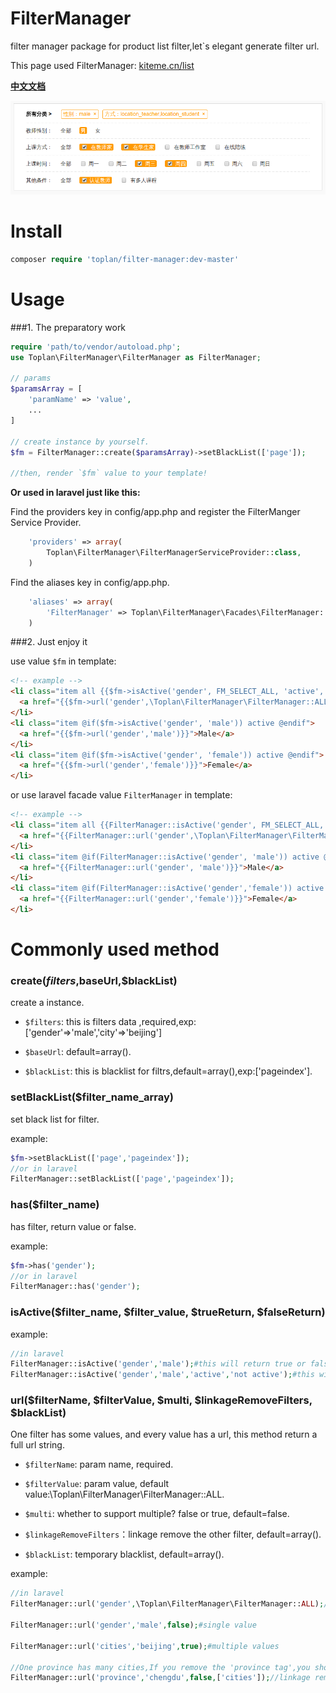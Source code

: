 # FilterManager

filter manager package for product list filter,let`s elegant generate filter url.

This page used FilterManager: [kiteme.cn/list](http://kiteme.cn/list)

**[中文文档](https://github.com/toplan/FilterManager/blob/master/README_CN.md)**

![demo image](fm-demo2.png)

# Install

```php
composer require 'toplan/filter-manager:dev-master'
```

# Usage

###1. The preparatory work

```php
require 'path/to/vendor/autoload.php';
use Toplan\FilterManager\FilterManager as FilterManager;

// params
$paramsArray = [
    'paramName' => 'value',
    ...
]

// create instance by yourself.
$fm = FilterManager::create($paramsArray)->setBlackList(['page']);

//then, render `$fm` value to your template!
```

**Or used in laravel just like this:**

Find the providers key in config/app.php and register the FilterManger Service Provider.
```php
    'providers' => array(
        Toplan\FilterManager\FilterManagerServiceProvider::class,
    )
```    
Find the aliases key in config/app.php.
```php
    'aliases' => array(
        'FilterManager' => Toplan\FilterManager\Facades\FilterManager::class,
    )
```

###2. Just enjoy it

use value `$fm` in template:
```html
<!-- example -->
<li class="item all {{$fm->isActive('gender', FM_SELECT_ALL, 'active', '')}}">
  <a href="{{$fm->url('gender',\Toplan\FilterManager\FilterManager::ALL)}}">All</a>
</li>
<li class="item @if($fm->isActive('gender', 'male')) active @endif">
  <a href="{{$fm->url('gender','male')}}">Male</a>
</li>
<li class="item @if($fm->isActive('gender', 'female')) active @endif">
  <a href="{{$fm->url('gender','female')}}">Female</a>
</li>
```

or use laravel facade value `FilterManager` in template:
```html
<!-- example -->
<li class="item all {{FilterManager::isActive('gender', FM_SELECT_ALL, 'active', '')}}">
  <a href="{{FilterManager::url('gender',\Toplan\FilterManager\FilterManager::ALL)}}">All</a>
</li>
<li class="item @if(FilterManager::isActive('gender', 'male')) active @endif">
  <a href="{{FilterManager::url('gender', 'male')}}">Male</a>
</li>
<li class="item @if(FilterManager::isActive('gender','female')) active @endif">
  <a href="{{FilterManager::url('gender','female')}}">Female</a>
</li>
```

# Commonly used method

### create($filters,$baseUrl,$blackList)

create a instance.

- `$filters`: this is filters data ,required,exp:['gender'=>'male','city'=>'beijing']

- `$baseUrl`: default=array().

- `$blackList`: this is blacklist for filtrs,default=array(),exp:['pageindex'].
 
### setBlackList($filter_name_array)

set black list for filter.

example:
```php
$fm->setBlackList(['page','pageindex']);
//or in laravel
FilterManager::setBlackList(['page','pageindex']);
```

### has($filter_name)

has filter, return value or false.

example:
```php
$fm->has('gender');
//or in laravel
FilterManager::has('gender');
```
 
### isActive($filter_name, $filter_value, $trueReturn, $falseReturn)

example:
```php
//in laravel
FilterManager::isActive('gender','male');#this will return true or false;
FilterManager::isActive('gender','male','active','not active');#this will return 'active' or 'not active';
```
 
### url($filterName, $filterValue, $multi, $linkageRemoveFilters, $blackList)

One filter has some values, and every value has a url, this method return a full url string.

- `$filterName`: param name, required.

- `$filterValue`: param value, default value:\Toplan\FilterManager\FilterManager::ALL.

- `$multi`: whether to support multiple? false or true, default=false.

- `$linkageRemoveFilters`：linkage remove the other filter, default=array().

- `$blackList`: temporary blacklist, default=array().

example:
```php
//in laravel
FilterManager::url('gender',\Toplan\FilterManager\FilterManager::ALL);//without gender param

FilterManager::url('gender','male',false);#single value

FilterManager::url('cities','beijing',true);#multiple values

//One province has many cities,If you remove the 'province tag',you should linkage remove the selected cities
FilterManager::url('province','chengdu',false,['cities']);//linkage remove selected cities
```
